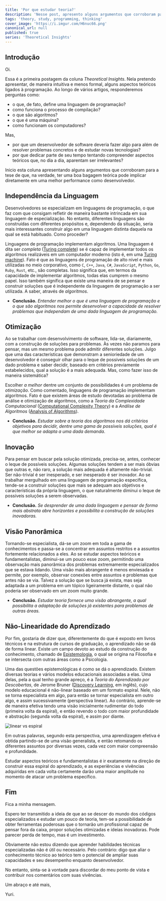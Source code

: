 ```yaml
---
title: 'Por que estudar teoria?'
description: 'Nesse post, apresento alguns argumentos que corroboram para a tese de que, na verdade, ter uma boa bagagem teórica pode implicar diretamente em uma melhor performance como desenvolvedor'
tags: 'theory, study, programming, thinking'
cover_image: 'https://i.imgur.com/H6nuc66.png'
canonical_url: null
published: true
series: 'Theoretical Insights'
---
```


Introdução
------

Oi. 

Essa é a primeira postagem da coluna *Theoretical Insights*. Nela pretendo apresentar, de maneira intuitiva e menos formal, alguns aspectos teóricos ligados à programação. Ao longo de vários artigos, responderemos perguntas como:

* o que, de fato, define uma linguagem de programação?
* como funciona o processo de compilação?
* o que são algoritmos?
* o que é uma máquina?
* como funcionam os computadores?

Mas, 

* por que um desenvolvedor de software deveria fazer algo para além de resolver problemas concretos e de estudar novas tecnologias?
* por que dedicar parte de seu tempo tentando compreender aspectos teóricos que, no dia a dia, aparentam ser irrelevantes?

Inicio esta coluna apresentando alguns argumentos que corroboram para a tese de que, na verdade, ter uma boa bagagem teórica pode implicar diretamente em uma melhor performance como desenvolvedor.

Independência da Linguagem
-----

Desenvolvedores se especializam em linguagens de programação, o que faz com que consigam refletir de maneira bastante intrincada em sua linguagem de especialização. No entanto, diferentes linguagens são construídas com diferentes propósitos e, dependendo da situação, seria mais interessantes construir algo em uma linguagem distinta daquela na qual se está habituado. Como proceder?

Linguagens de programação implementam algoritmos. Uma linguagem é dita ser *completa* ([Turing complete](https://en.wikipedia.org/wiki/Turing_completeness)) se é capaz de implementar todos os algoritmos realizáveis em um computador moderno (isto é, em uma [Turing machine](https://en.wikipedia.org/wiki/Turing_machine)). Fato é que as linguagens de programação de alto nível e mais utilizadas no meio corporativo, como `C`, `C++`, `Java`, `C#`, `JavaScript`, `Python`, `Go`, `Ruby`, `Rust`, etc., são completas. Isso significa que, em termos da capacidade de implementar algoritmos, todas elas cumprem o mesmo papel. Isso também significa que existe uma maneira de se pensar e construir soluções que é independente da linguagem de programação a ser utilizada. A saber, através de *algoritmos*.

* **Conclusão.** *Entender melhor o que é uma linguagem de programação e o que são algoritmos nos permite desenvolver a capacidade de resolver problemas que independam de uma dada linguagem de programação.*

Otimização
-----

Ao se trabalhar com desenvolvimento de software, lida-se, diariamente, com a construção de soluções para problemas. Às vezes não paramos para pensar, mas um mesmo problema pode admitir diferentes soluções. Julgo que uma das características que demonstram a senioriedade de um desenvolvedor é conseguir olhar para o leque de possíveis soluções de um dado problema e saber decidir, baseado em critérios previamente estabelecidos, qual a solução é a mais adequada. Mas, como fazer isso de maneira sistemática?

Escolher *a melhor* dentre um conjunto de possibilidades é um problema de *otimização*. Como comentado, linguagens de programação implementam algoritmos. Fato é que existem áreas de estudo devotadas ao problema de análise e otimização de algoritmos, como a *Teoria da Complexidade Computacional* ([Computational Complexity Theory](https://en.wikipedia.org/wiki/Computational_complexity_theory)) e a *Análise de Algoritmos* ([Analysis of Algorithms](https://en.wikipedia.org/wiki/Analysis_of_algorithms)).

* **Conclusão.** *Estudar sobre a teoria dos algoritmos nos dá critérios objetivos para decidir, dentre uma gama de possíveis soluções, qual é que melhor se adapta a uma dada demanda*.

Inovação
-----

Para pensar em buscar pela solução otimizada, precisa-se, antes, conhecer o leque de possíveis soluções. Algumas soluções tendem a ser mais óbvias que outras e, não raro, a solução mais adequada é altamente não-trivial. Ser não-trivial é ser inesperado, e ser inesperado é ser inovador. Ao se trabalhar mergulhado em uma linguagem de programação específica, tende-se a construir soluções que mais se adequam aos objetivos e características da própria linguagem, o que naturalmente diminui o leque de possíveis soluções a serem observadas.

* **Conclusão.** *Se desprender de uma dada linguagem e pensar de forma mais abstrata abre horizontes e possibilita a construção de soluções inovadoras.*

Visão Panorâmica
-----

Tornando-se especialista, dá-se um zoom em toda a gama de conhecimentos e passa-se a concentrar em assuntos restritos e a assuntos fortemente relacionados a eles. Ao se estudar aspectos teóricos e fundamentalistas, diminui-se um pouco esse zoom, permitindo uma observação mais panorâmica dos problemas extremamente especializados que se estava lidando. Uma visão mais abrangente é menos enviesada e permite, por exemplo, observar conexões entre assuntos e problemas que antes não se via. Talvez a solução que se busca já exista, mas seja adaptada a um problema em um tópico ligeiramente distante, o qual não poderia ser observado em um zoom muito grande.

*  **Conclusão.** *Estudar teoria fornece uma visão abrangente, a qual possibilita a adaptação de soluções já existentes para problemas de outras áreas.*


Não-Linearidade do Aprendizado
-----

Por fim, gostaria de dizer que, diferentemente do que é exposto em livros técnicos e na estrutura de cursos de graduação, o aprendizado não se dá de forma linear. Existe um campo devoto ao estudo da construção do conhecimento, chamado de [Epistemologia](https://pt.wikipedia.org/wiki/Epistemologia), o qual se origina na Filosofia e se intersecta com outras áreas como a Psicologia. 

Uma das questões epistemológicas é como se dá o aprendizado. Existem diversas teorias e vários modelos educacionais associadas a elas. Uma delas, pela a qual tenho grande apreço, é a *Teoria do Aprendizado por Descobertas*, de Jerome Bruner ([Discovery Learning](https://en.wikipedia.org/wiki/Discovery_learning), em inglês), cujo modelo educacional é não-linear baseado em um formato espiral. Nele, não se torna especialista em algo, para então se tornar especialista em outro algo, e assim sucessivamente (perspectiva linear). Ao contrário, aprende-se de maneira efetiva tendo uma visão inicialmente rudimentar do todo (primeira volta da espiral), e então revendo o todo com maior profundidade e abstração (segunda volta da espiral), e assim por diante.

![linear vs espiral](https://i.imgur.com/SXp1KcA.png)

Em outras palavras, segundo esta perspectiva, uma aprendizagem efetiva é obtida partindo-se de uma visão generalista, e então retomando os diferentes assuntos por diversas vezes, cada vez com maior compreensão e profundidade.

Estudar aspectos teóricos e fundamentalistas é ir exatamente na direção de construir essa espiral do aprendizado, e as experiências e vivências adquiridas em cada volta certamente darão uma maior amplitude no momento de atacar um problema específico.

Fim
----

Fica a minha mensagem. 

Espero ter transmitido a ideia de que ao se descer do mundo dos códigos especializados e estudar um pouco de teoria, tem-se a possibilidade de obter ferramentas poderosas que o tornarão um profissional capaz de pensar fora da caixa, propor soluções otimizadas e ideias inovadoras. Pode parecer perda de tempo, mas é um investimento.

Obviamente não estou dizendo que aprender habilidades técnicas especializadas não é útil ou necessário. Pelo contrário: digo que aliar o conhecimento técnico ao teórico tem o potencial de ampliar suas capacidades e seu desempenho enquanto desenvolvedor. 

No entanto, sinta-se à vontade para discordar do meu ponto de vista e contribuir nos comentários com suas vivências.

Um abraço e até mais,

Yuri.
